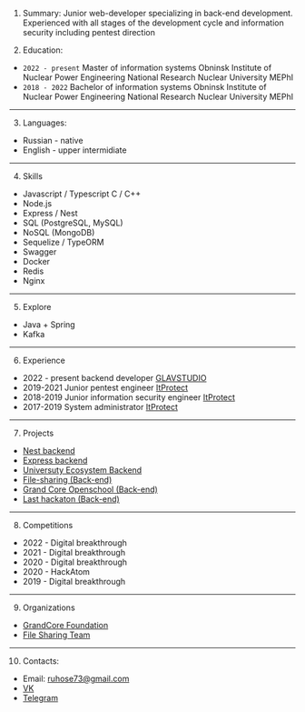 1. Summary:
Junior web-developer specializing in back-end 
development. Experienced with all stages of the 
development cycle and information security 
including pentest direction

2. Education:
* `2022 - present` Master of information systems Obninsk Institute of Nuclear Power Engineering National Research Nuclear University MEPhI
* `2018 - 2022` Bachelor of information systems Obninsk Institute of Nuclear Power Engineering National Research Nuclear University MEPhI

---
3. Languages:
*  Russian - native
*  English - upper intermidiate

---
4. Skills
*  Javascript / Typescript C / C++
*  Node.js
*  Express / Nest
*  SQL (PostgreSQL, MySQL)
*  NoSQL (MongoDB)
*  Sequelize / TypeORM
*  Swagger
*  Docker
*  Redis
*  Nginx

---
5. Explore
*  Java + Spring
*  Kafka

---
6. Experience
*  2022 - present backend developer [GLAVSTUDIO](http://glstd.pro/)
*  2019-2021 Junior pentest engineer [ItProtect](https://itprotect.ru/)
*  2018-2019 Junior information security engineer [ItProtect](https://itprotect.ru/)
*  2017-2019 System administrator [ItProtect](https://itprotect.ru/)

---
7. Projects
*  [Nest backend](https://github.com/ruhose73/test-backend-nest)
*  [Express backend](https://github.com/ruhose73/test-backend)
*  [Universuty Ecosystem Backend](https://github.com/ruhose73/university-ecosystem-back)
*  [File-sharing (Back-end)](https://github.com/file-sharing-erp-team/file-sharing)
*  [Grand Core Openschool (Back-end)](https://github.com/grandcore/openschool)
*  [Last hackaton (Back-end)](https://github.com/badcodeTeam/code)

---
8. Competitions
*  2022 - Digital breakthrough
*  2021 - Digital breakthrough
*  2020 - Digital breakthrough
*  2020 - HackAtom
*  2019 - Digital breakthrough

---
9. Organizations
*  [GrandCore Foundation](https://github.com/grandcore)
*  [File Sharing Team](https://github.com/file-sharing-erp-team)

---
10. Contacts:
*  Email: ruhose73@gmail.com
*  [VK](https://vk.com/chegevarys)
*  [Telegram](https://t.me/Toropcha)
